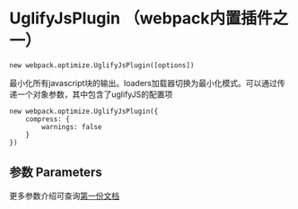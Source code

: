 
# UglifyJsPlugin （webpack内置插件之一）
``new webpack.optimize.UglifyJsPlugin([options])``

最小化所有javascript块的输出。loaders加载器切换为最小化模式。可以通过传递一个对象参数，其中包含了uglifyJS的配置项

    new webpack.optimize.UglifyJsPlugin({
	    compress: {
	        warnings: false
	    }
	})

## 参数 Parameters

更多参数介绍可查询[第一份文档](https://github.com/lylpixin2121/TweenLite)